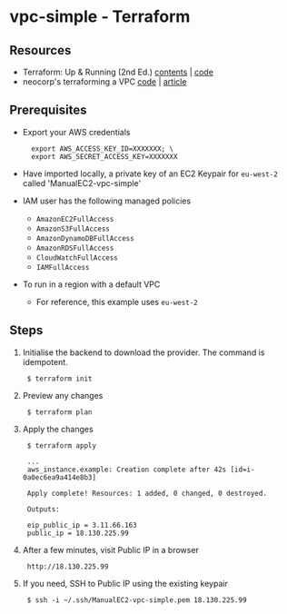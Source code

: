 # vpc-simple - Terraform

## Resources

- Terraform: Up & Running (2nd Ed.) [contents](https://learning.oreilly.com/library/view/terraform-up/9781492046899/#toc) | [code](https://github.com/brikis98/terraform-up-and-running-code)
- neocorp's terraforming a VPC [code](https://github.com/jonwhittlestone/aws_vpc_ec2) | [article](https://niyazierdogan.wordpress.com/2019/02/16/implementing-aws-virtual-private-cloud-vpc-infrastructure-with-terraform/)

## Prerequisites
- Export your AWS credentials

        export AWS_ACCESS_KEY_ID=XXXXXXX; \
        export AWS_SECRET_ACCESS_KEY=XXXXXXX

- Have imported locally, a private key of an EC2 Keypair  for `eu-west-2` called 'ManualEC2-vpc-simple'

- IAM user has the following managed policies

    * ```AmazonEC2FullAccess```
    * ```AmazonS3FullAccess```
    * ```AmazonDynamoDBFullAccess```
    * ```AmazonRDSFullAccess```
    * ```CloudWatchFullAccess```
    * ```IAMFullAccess```

- To run in a region with a default VPC
    - For reference, this example uses `eu-west-2`

## Steps

1. Initialise the backend to download the provider. The command is idempotent.

        $ terraform init

2. Preview any changes

        $ terraform plan


3. Apply the changes

        $ terraform apply

        ...
        aws_instance.example: Creation complete after 42s [id=i-0a0ec6ea9a414e8b3]

        Apply complete! Resources: 1 added, 0 changed, 0 destroyed.

        Outputs:

        eip_public_ip = 3.11.66.163
        public_ip = 18.130.225.99

4. After a few minutes, visit Public IP in a browser


        http://18.130.225.99


5. If you need, SSH to Public IP using the existing keypair

        $ ssh -i ~/.ssh/ManualEC2-vpc-simple.pem 18.130.225.99
